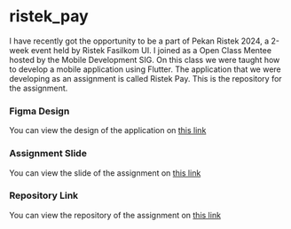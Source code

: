 # ristek_pay

I have recently got the opportunity to be a part of Pekan Ristek 2024, a 2-week event held by Ristek Fasilkom UI. I joined as a Open Class Mentee hosted by the Mobile Development SIG. On this class we were taught how to develop a mobile application using Flutter. The application that we were developing as an assignment is called Ristek Pay. This is the repository for the assignment.

### Figma Design
You can view the design of the application on [this link](ristek.link/TugasOCMobDev2024)

### Assignment Slide
You can view the slide of the assignment on [this link](https://docs.google.com/presentation/d/16MnjRdGRc9lqC5QONiZvADmd8psgpvjGMfU0ACWyhbU/edit#slide=id.g31828fbab04_0_5)

### Repository Link
You can view the repository of the assignment on [this link](https://github.com/perutkenyang789/ristek_pay)

